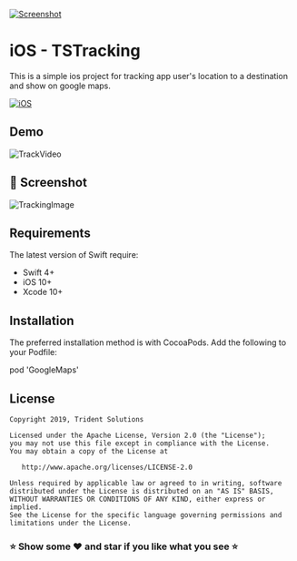 
[![Screenshot](https://tridentnets.com/banner.png)](https://tridentnets.com/)
# iOS - TSTracking

This is a simple ios project for tracking app user's location to a destination and show on google maps.

[![iOS](https://img.shields.io/badge/Platform-iOS-blue.svg)](https://iOS.org/)

## Demo 
![TrackVideo](https://user-images.githubusercontent.com/13218010/70846886-1aa8ae00-1e84-11ea-807f-9b076b019159.gif)

## 📸 Screenshot

![TrackingImage](https://user-images.githubusercontent.com/13218010/70846709-fe0b7680-1e81-11ea-8373-5df63d438ea2.PNG)
## Requirements

The latest version of Swift require:
* Swift 4+
* iOS 10+
* Xcode 10+

## Installation

The preferred installation method is with CocoaPods. Add the following to your Podfile:

pod 'GoogleMaps'

## License

    Copyright 2019, Trident Solutions

    Licensed under the Apache License, Version 2.0 (the "License");
    you may not use this file except in compliance with the License.
    You may obtain a copy of the License at

       http://www.apache.org/licenses/LICENSE-2.0

    Unless required by applicable law or agreed to in writing, software
    distributed under the License is distributed on an "AS IS" BASIS,
    WITHOUT WARRANTIES OR CONDITIONS OF ANY KIND, either express or implied.
    See the License for the specific language governing permissions and
    limitations under the License.
    

### ⭐ Show some ❤️ and star if you like what you see ⭐
